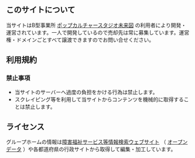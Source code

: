 ## このサイトについて
当サイトはB型事業所 [ポップカルチャースタジオ未来図](https://pcs-miraizu.com/) の利用者により開発・運営されています。一人で開発しているので売却先は常に募集しています。運営権・ドメインごとすべて譲渡できますのでお問い合せください。

## 利用規約

### 禁止事項
- 当サイトのサーバーへ過度の負担をかける行為は禁止します。
- スクレイピング等を利用して当サイトからコンテンツを機械的に取得することは禁止します。

## ライセンス
グループホームの情報は[障害福祉サービス等情報検索ウェブサイト](https://www.wam.go.jp/sfkohyoout/) （ [オープンデータ](https://www.wam.go.jp/content/wamnet/pcpub/top/sfkopendata/) ）や各都道府県の行政サイトから取得して編集・加工しています。
